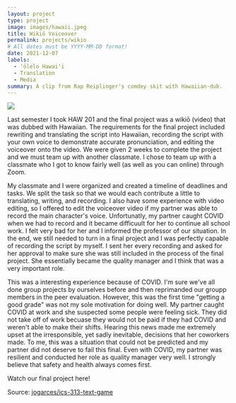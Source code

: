 ```yaml
---
layout: project
type: project
image: images/hawaii.jpeg
title: Wikiō Voiceover
permalink: projects/wikio
# All dates must be YYYY-MM-DD format!
date: 2021-12-07
labels:
  - ʻōlelo Hawaiʻi
  - Translation
  - Media
summary: A clip from Rap Reiplinger's comdey skit with Hawaiian-dub.
---
```


<img class="ui image" src="{{ site.baseurl }}/images/cotton-header.png">

Last semester I took HAW 201 and the final project was a wikiō (video) that was dubbed with Hawaiian. The requirements for the final project included rewriting and translating the script into Hawaiian, recording the script with your own voice to demonstrate accurate pronunciation, and editing the voiceover onto the video. We were given 2 weeks to complete the project and we must team up with another classmate. I chose to team up with a classmate who I got to know fairly well (as well as you can online) through Zoom.

My classmate and I were organized and created a timeline of deadlines and tasks. We split the task so that we would each contribute a little to translating, writing, and recording. I also have some experience with video editing, so I offered to edit the voiceover video if my partner was able to record the main character's voice. Unfortunatly, my partner caught COVID when we had to record and it became difficuult for her to continue all school work. I felt very bad for her and I informed the professor of our situation. In the end, we still needed to turn in a final project and I was perfectly capable of recording the script by myself. I sent her every recording and asked for her approval to make sure she was still included in the process of the final project. She essentially became the quality manager and I think that was a very important role.

This was a interesting experience because of COVID. I'm sure we've all done group projects by ourselves before and then reprimanded our groupp members in the peer evaluation. However, this was the first time "getting a good grade" was not my sole motivation for doing well. My partner caught COVID at work and she suspected some people were feeling sick. They did not take off of work becuase they would not be paid if they had COVID and weren't able to make their shifts. Hearing this news made me extremely upset at the irresponsible, yet sadly inevitable, decisions that her coworkers made. To me, this was a situation that could not be predicted and my partner did not deserve to fail this final. Even with COVID, my partner was resilient and conducted her role as quality manager very well. I strongly believe that safety and health always comes first.

Watch our final project here!

Source: <a href="https://github.com/jogarces/ics-313-text-game"><i class="large github icon "></i>jogarces/ics-313-text-game</a>


